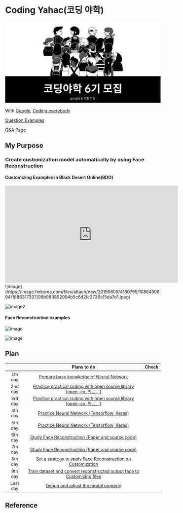 # Coding Yahac(코딩 야학)



![image](./Mainimage.png)



With [Google](www.google.com), [Coding everybody](https://github.com/codingeverybody)

[Question Examples](https://github.com/codingeverybody/codingyahac/wiki/코딩야학-백서)

[Q&A Page](https://github.com/codingeverybody/codingyahac/issues)



## My Purpose

### Create customization model automatically by using Face Reconstruction



#### Customizing Examples in Black Desert Online(BDO)

<iframe width="560" height="315" src="https://www.youtube.com/embed/l_hiI-gyurE" frameborder="0" allow="accelerometer; autoplay; encrypted-media; gyroscope; picture-in-picture" allowfullscreen></iframe>
![image](https://image.fmkorea.com/files/attach/new/20190609/4180795/1086450894/1886317307/99b983892094b5c6d2fc3736e15da7d1.jpeg)

![image2](http://mblogthumb3.phinf.naver.net/MjAxODAzMDJfNjAg/MDAxNTE5OTgzMzM3NzIw.JgZ0ixdIiOVIlm62a9KsTwgANxFvyf_h_79gomeWLzgg._SiPJ7H5lSaUMpFHLT2dP8X-08sDUugdvMRoIiMGNE4g.PNG.jewello_ov/1.png?type=w800)



#### Face Reconstruction examples

![image](https://miro.medium.com/max/1400/1*vRXrawyNUUa_mLYR1Vf-dQ.jpeg)

![image](https://www.mdpi.com/sensors/sensors-19-00459/article_deploy/html/images/sensors-19-00459-g006.png)



## Plan

|          |                         Plans to do                          | Check |
| :------: | :----------------------------------------------------------: | :---: |
| 1th day  | [Prepare base knowledge of Neural Network](./History/1st_day) |       |
| 2nd day  | [Practice practical coding with open source library (open-cv, PIL, ...)](./History/2nd_day) |       |
| 3rd day  | [Practice practical coding with open source library (open-cv, PIL, ...)](./History/3rd_day) |       |
| 4th day  | [Practice Neural Network (Tensorflow, Keras)](./History/4th_day) |       |
| 5th day  | [Practice Neural Network (Tensorflow, Keras)](./History/5th_day) |       |
| 6th day  | [Study Face Reconstruction (Paper and source code)](./History/6th_day) |       |
| 7th day  | [Study Face Reconstruction (Paper and source code)](./History/7th_day) |       |
| 8th day  | [Set a strategy to apply Face Reconstruction on Customization](./History/8th_day) |       |
| 9th day  | [Train dataset and convert reconstructed output face to Customizing files](./History/9th_day) |       |
| Last day |  [Debug and adjust the model properly](./History/Last_day)   |       |





## Reference

